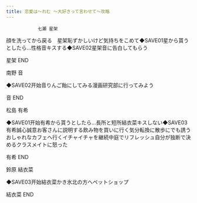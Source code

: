 ```yaml
---
title: 恋愛は～れむ ～大好きって言わせて～攻略
---
```


                七瀬 星架

顔を洗ってから戻る　星架恥ずかしいけど気持ちをこめて◆SAVE01星から貰うとしたら…性格音キスする◆SAVE02星架音に告白してもらう

星架 END

南野 音

◆SAVE02开始音りんご飴にしてみる漫画研究部に行ってみよう

音 END

松島 有希

◆SAVE01开始有希から貰うとしたら…長所と短所結衣菜キスしない◆SAVE03有希誠心誠意お客さんに説明する飲み物を買いに行く気分転換に散歩にでも誘うおしゃれなカフェへ行くイチャイチャを継続中庭でリフレッシュ自分が独断で決めるクラスメイトに怒った

有希 END

鈴原 結衣菜

◆SAVE03开始結衣菜かき氷北の方へペットショップ

結衣菜 END
              
